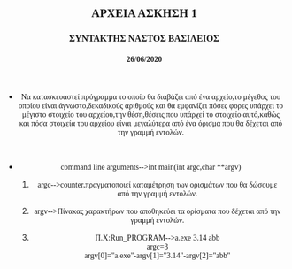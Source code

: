 <html>
<head>
<title>ΑΣΚΗΣΗ_1</title>
</head>
<body>
<h2 style="text-align:center; font-family:calibri;">ΑΡΧΕΙΑ ΑΣΚΗΣΗ 1</h2>
<h3 style="text-align:center; font-family:calibri;">ΣΥΝΤΑΚΤΗΣ ΝΑΣΤΟΣ ΒΑΣΙΛΕΙΟΣ</h3>
<h4 style="text-align:center; font-family:calibri;">26/06/2020</h4>
<br>
<ul>
<li><p style="text-align:center; font-family:calibri;">Να κατασκευαστεί πρόγραμμα το οποίο θα διαβάζει από ένα αρχείο,το μέγεθος του οποίου είναι άγνωστο,δεκαδικούς αριθμούς και θα εμφανίζει πόσες φορες υπάρχει το μέγιστο στοιχείο του αρχείου,την θέση,θέσεις που υπάρχεί το στοιχείο αυτό,καθώς και πόσα στοιχεία του αρχείου είναι μεγαλύτερα από ένα όρισμα που θα δέχεται από την γραμμή εντολών.</p></li>
<br>
<li><p style="text-align:center; font-family:calibri;">command line arguments-->int main(int argc,char **argv)</p>
<ol>
<li><p style="text-align:center; font-family:calibri;">argc-->counter,πραγματοποιεί καταμέτρηση των ορισμάτων που θα δώσουμε από την γραμμή εντολών.</p></li>
<li><p style="text-align:center; font-family:calibri;">argv-->Πίνακας χαρακτήρων που αποθηκεύει τα ορίσματα που δέχεται από την γραμμή εντολών.</p></li>
<li><p style="text-align:center; font-family:calibri;">Π.Χ:Run_PROGRAM-->a.exe 3.14 abb <br> argc=3 <br> argv[0]="a.exe"-argv[1]="3.14"-argv[2]="abb"</p></li>
</ol>
</ul> 
</body>
</html>
